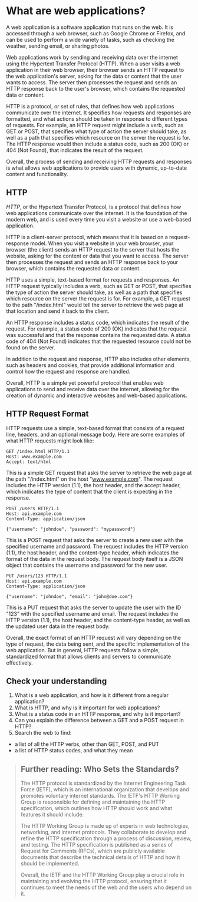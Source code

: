 # What are web applications?

A web application is a software application that runs on the web. It is accessed through a web browser, such as Google Chrome or Firefox, and can be used to perform a wide variety of tasks, such as checking the weather, sending email, or sharing photos.

Web applications work by sending and receiving data over the internet using the Hypertext Transfer Protocol (HTTP). When a user visits a web application in their web browser, their browser sends an HTTP request to the web application's server, asking for the data or content that the user wants to access. The server then processes the request and sends an HTTP response back to the user's browser, which contains the requested data or content.

HTTP is a protocol, or set of rules, that defines how web applications communicate over the internet. It specifies how requests and responses are formatted, and what actions should be taken in response to different types of requests. For example, an HTTP request might include a verb, such as GET or POST, that specifies what type of action the server should take, as well as a path that specifies which resource on the server the request is for. The HTTP response would then include a status code, such as 200 (OK) or 404 (Not Found), that indicates the result of the request.

Overall, the process of sending and receiving HTTP requests and responses is what allows web applications to provide users with dynamic, up-to-date content and functionality.

## HTTP

_HTTP_, or the Hypertext Transfer Protocol, is a protocol that defines how web applications communicate over the internet. It is the foundation of the modern web, and is used every time you visit a website or use a web-based application.

HTTP is a client-server protocol, which means that it is based on a request-response model. When you visit a website in your web browser, your browser (the client) sends an HTTP request to the server that hosts the website, asking for the content or data that you want to access. The server then processes the request and sends an HTTP response back to your browser, which contains the requested data or content.

HTTP uses a simple, text-based format for requests and responses. An HTTP request typically includes a verb, such as GET or POST, that specifies the type of action the server should take, as well as a path that specifies which resource on the server the request is for. For example, a GET request to the path "/index.html" would tell the server to retrieve the web page at that location and send it back to the client.

An HTTP response includes a status code, which indicates the result of the request. For example, a status code of 200 (OK) indicates that the request was successful and that the response contains the requested data. A status code of 404 (Not Found) indicates that the requested resource could not be found on the server.

In addition to the request and response, HTTP also includes other elements, such as headers and cookies, that provide additional information and control how the request and response are handled.

Overall, HTTP is a simple yet powerful protocol that enables web applications to send and receive data over the internet, allowing for the creation of dynamic and interactive websites and web-based applications.

## HTTP Request Format

HTTP requests use a simple, text-based format that consists of a request line, headers, and an optional message body. Here are some examples of what HTTP requests might look like:

```
GET /index.html HTTP/1.1
Host: www.example.com
Accept: text/html
```

This is a simple GET request that asks the server to retrieve the web page at the path "/index.html" on the host "www.example.com". The request includes the HTTP version (1.1), the host header, and the accept header, which indicates the type of content that the client is expecting in the response.

```
POST /users HTTP/1.1
Host: api.example.com
Content-Type: application/json

{"username": "johndoe", "password": "mypassword"}
````

This is a POST request that asks the server to create a new user with the specified username and password. The request includes the HTTP version (1.1), the host header, and the content-type header, which indicates the format of the data in the request body. The request body itself is a JSON object that contains the username and password for the new user.

```
PUT /users/123 HTTP/1.1
Host: api.example.com
Content-Type: application/json

{"username": "johndoe", "email": "john@doe.com"}
```

This is a PUT request that asks the server to update the user with the ID "123" with the specified username and email. The request includes the HTTP version (1.1), the host header, and the content-type header, as well as the updated user data in the request body.

Overall, the exact format of an HTTP request will vary depending on the type of request, the data being sent, and the specific implementation of the web application. But in general, HTTP requests follow a simple, standardized format that allows clients and servers to communicate effectively.

## Check your understanding

1. What is a web application, and how is it different from a regular application?
2. What is HTTP, and why is it important for web applications?
3. What is a status code in an HTTP response, and why is it important?
4. Can you explain the difference between a GET and a POST request in HTTP?
5. Search the web to find:
  - a list of all the HTTP verbs, other than GET, POST, and PUT
  - a list of HTTP status codes, and what they mean

> ## Further reading: Who Sets the Standards?
>
> The HTTP protocol is standardized by the Internet Engineering Task Force (IETF), which is an international organization that develops and promotes voluntary internet standards. The IETF's HTTP Working Group is responsible for defining and maintaining the HTTP specification, which outlines how HTTP should work and what features it should include.
>
> The HTTP Working Group is made up of experts in web technologies, networking, and internet protocols. They collaborate to develop and refine the HTTP specification through a process of discussion, review, and testing. The HTTP specification is published as a series of Request for Comments (RFCs), which are publicly available documents that describe the technical details of HTTP and how it should be implemented.
>
> Overall, the IETF and the HTTP Working Group play a crucial role in maintaining and evolving the HTTP protocol, ensuring that it continues to meet the needs of the web and the users who depend on it.

